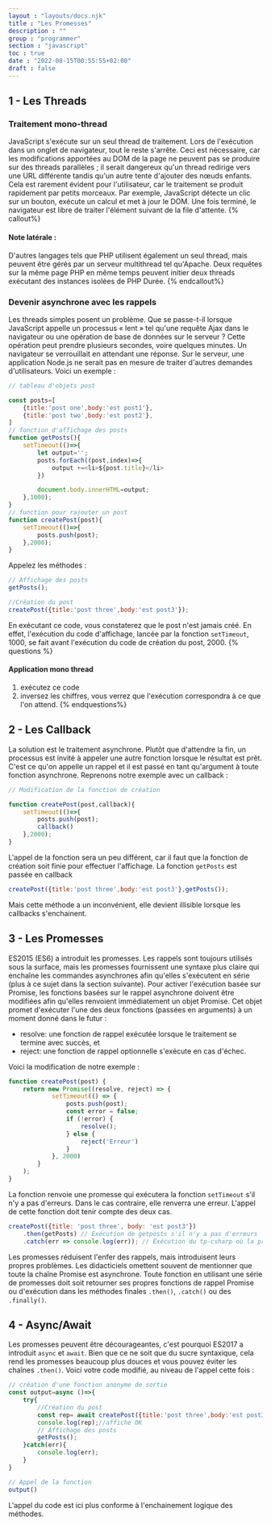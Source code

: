 ```yaml
---
layout : "layouts/docs.njk"
title : "Les Promesses"
description : ""
group : "programmer"
section : "javascript"
toc : true
date : "2022-08-15T00:55:55+02:00"
draft : false
---
```

## 1 - Les Threads
### Traitement mono-thread
JavaScript s'exécute sur un seul thread de traitement. Lors de l'exécution dans un onglet de navigateur, tout le reste s'arrête. Ceci est nécessaire, car les modifications apportées au DOM de la page ne peuvent pas se produire sur des threads parallèles ; il serait dangereux qu'un thread redirige vers une URL différente tandis qu'un autre tente d'ajouter des nœuds enfants.  
Cela est rarement évident pour l'utilisateur, car le traitement se produit rapidement par petits morceaux. Par exemple, JavaScript détecte un clic sur un bouton, exécute un calcul et met à jour le DOM. Une fois terminé, le navigateur est libre de traiter l'élément suivant de la file d'attente.
{% callout%}
#### Note latérale :
D'autres langages tels que PHP utilisent également un seul thread, mais peuvent être gérés par un serveur multithread tel qu'Apache. Deux requêtes sur la même page PHP en même temps peuvent initier deux threads exécutant des instances isolées de PHP Durée.
{% endcallout%}
### Devenir asynchrone avec les rappels
Les threads simples posent un problème. Que se passe-t-il lorsque JavaScript appelle un processus « lent » tel qu'une requête Ajax dans le navigateur ou une opération de base de données sur le serveur ? Cette opération peut prendre plusieurs secondes, voire quelques minutes. Un navigateur se verrouillait en attendant une réponse. Sur le serveur, une application Node.js ne serait pas en mesure de traiter d'autres demandes d'utilisateurs. Voici un exemple :
```javascript
// tableau d'objets post

const posts=[
    {title:'post one',body:'est post1'},
    {title:'post two',body:'est post2'},
]
// fonction d'affichage des posts
function getPosts(){
    setTimeout(()=>{
        let output='';
        posts.forEach((post,index)=>{
            output +=<li>${post.title}</li>
        })

        document.body.innerHTML=output;
    },1000);
}
// function pour rajouter un post
function createPost(post){
    setTimeout(()=>{
        posts.push(post);
    },2000);
}
```
Appelez les méthodes :
```javascript
// Affichage des posts
getPosts();

//Création du post
createPost({title:'post three',body:'est post3'});
```
En exécutant ce code, vous constaterez que le post n'est jamais créé. En effet, l'exécution du code d'affichage, lancée par la fonction `setTimeout`, 1000, se fait avant l'exécution du code de création du post, 2000.
{% questions %}
#### Application mono thread
1. exécutez ce code
2. inversez les chiffres, vous verrez que l'exécution correspondra à ce que l'on attend.
{% endquestions%}
   

## 2 - Les Callback
La solution est le traitement asynchrone. Plutôt que d'attendre la fin, un processus est invité à appeler une autre fonction lorsque le résultat est prêt. C'est ce qu'on appelle un rappel et il est passé en tant qu'argument à toute fonction asynchrone.
Reprenons notre exemple avec un callback :
```javascript
// Modification de la fonction de création

function createPost(post,callback){
    setTimeout(()=>{
        posts.push(post);
        callback()
    },2000);
}
```
L'appel de la fonction sera un peu différent, car il faut que la fonction de création soit finie pour effectuer l'affichage.
La fonction `getPosts` est passée en callback
```javascript
createPost({title:'post three',body:'est post3'},getPosts());
```
Mais cette méthode a un inconvénient, elle devient illisible lorsque les callbacks s'enchainent.

## 3 - Les Promesses
ES2015 (ES6) a introduit les promesses. Les rappels sont toujours utilisés sous la surface, mais les promesses fournissent 
une syntaxe plus claire qui enchaîne les commandes asynchrones afin qu'elles s'exécutent en série (plus à ce sujet dans 
la section suivante).
Pour activer l'exécution basée sur Promise, les fonctions basées sur le rappel asynchrone doivent être modifiées afin 
qu'elles renvoient immédiatement un objet Promise. Cet objet promet d'exécuter l'une des deux fonctions (passées en 
arguments) à un moment donné dans le futur :

- resolve: une fonction de rappel exécutée lorsque le traitement se termine avec succès, et
- reject: une fonction de rappel optionnelle s'exécute en cas d'échec.

Voici la modification de notre exemple :
```javascript
function createPost(post) {
    return new Promise((resolve, reject) => {
            setTimeout(() => {
                posts.push(post);
                const error = false;
                if (!error) {
                    resolve();
                } else {
                    reject('Erreur')
                }
            }, 2000)
        }
    );
}
```
La fonction renvoie une promesse qui exécutera la fonction `setTimeout` s'il n'y a pas d'erreurs. Dans le cas contraire, elle renverra une erreur.
L'appel de cette fonction doit tenir compte des deux cas.
```javascript
createPost({title: 'post three', body: 'est post3'})
    .then(getPosts) // Exécution de getposts s'il n'y a pas d'erreurs
    .catch(err => console.log(err)); // Exécution du tp-csharp où la promesse renvoie une erreur
```
Les promesses réduisent l'enfer des rappels, mais introduisent leurs propres problèmes.
Les didacticiels omettent souvent de mentionner que toute la chaîne Promise est asynchrone. 
Toute fonction en utilisant une série de promesses doit soit retourner ses propres fonctions de rappel Promise 
ou d'exécution dans les méthodes finales `.then()`, `.catch()` ou des `.finally()`.
## 4 - Async/Await
Les promesses peuvent être décourageantes, c'est pourquoi ES2017 a introduit `async` et `await`. 
Bien que ce ne soit que du sucre syntaxique, cela rend les promesses beaucoup plus douces et vous pouvez éviter les chaînes `.then()`.
Voici votre code modifié, au niveau de l'appel cette fois :
```javascript
// création d'une fonction anonyme de sortie
const output=async ()=>{
    try{
        //Création du post
        const rep= await createPost({title:'post three',body:'est post3'});
        console.log(rep);//affiche OK
        // Affichage des posts
        getPosts();
    }catch(err){
        console.log(err);
    }
}

// Appel de la fonction
output()
```
L'appel du code est ici plus conforme à l'enchainement logique des méthodes.
